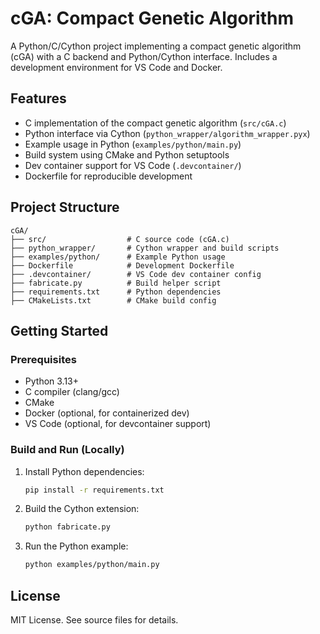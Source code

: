 # cGA: Compact Genetic Algorithm

A Python/C/Cython project implementing a compact genetic algorithm (cGA) with a C backend and Python/Cython interface. Includes a development environment for VS Code and Docker.

## Features
- C implementation of the compact genetic algorithm (`src/cGA.c`)
- Python interface via Cython (`python_wrapper/algorithm_wrapper.pyx`)
- Example usage in Python (`examples/python/main.py`)
- Build system using CMake and Python setuptools
- Dev container support for VS Code (`.devcontainer/`)
- Dockerfile for reproducible development

## Project Structure
```
cGA/
├── src/                  # C source code (cGA.c)
├── python_wrapper/       # Cython wrapper and build scripts
├── examples/python/      # Example Python usage
├── Dockerfile            # Development Dockerfile
├── .devcontainer/        # VS Code dev container config
├── fabricate.py          # Build helper script
├── requirements.txt      # Python dependencies
├── CMakeLists.txt        # CMake build config
```

## Getting Started

### Prerequisites
- Python 3.13+
- C compiler (clang/gcc)
- CMake
- Docker (optional, for containerized dev)
- VS Code (optional, for devcontainer support)

### Build and Run (Locally)
1. Install Python dependencies:
   ```sh
   pip install -r requirements.txt
   ```
2. Build the Cython extension:
   ```sh
   python fabricate.py
   ```
3. Run the Python example:
   ```sh
   python examples/python/main.py
   ```

## License
MIT License. See source files for details.
